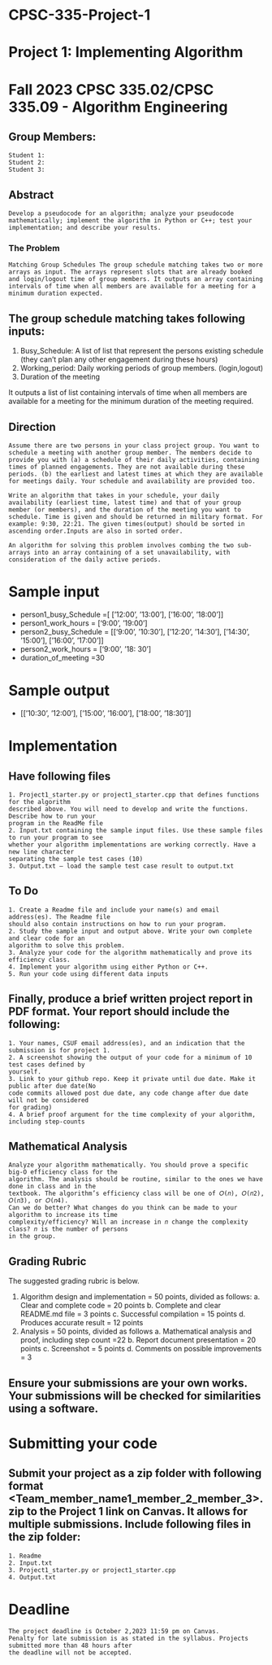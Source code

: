 # CPSC-335-Project-1

# Project 1: Implementing Algorithm

# Fall 2023 CPSC 335.02/CPSC 335.09 - Algorithm Engineering

## Group Members:

    Student 1:
    Student 2:
    Student 3:

## Abstract

    Develop a pseudocode for an algorithm; analyze your pseudocode mathematically; implement the algorithm in Python or C++; test your implementation; and describe your results.

### The Problem

    Matching Group Schedules The group schedule matching takes two or more arrays as input. The arrays represent slots that are already booked and login/logout time of group members. It outputs an array containing intervals of time when all members are available for a meeting for a minimum duration expected.

## The group schedule matching takes following inputs:

1. Busy_Schedule: A list of list that represent the persons existing schedule (they can’t plan any
   other engagement during these hours)
2. Working_period: Daily working periods of group members. (login,logout)
3. Duration of the meeting

It outputs a list of list containing intervals of time when all members are available for a meeting for the minimum duration of the meeting required.

## Direction

    Assume there are two persons in your class project group. You want to schedule a meeting with another group member. The members decide to provide you with (a) a schedule of their daily activities, containing times of planned engagements. They are not available during these periods. (b) the earliest and latest times at which they are available for meetings daily. Your schedule and availability are provided too.

    Write an algorithm that takes in your schedule, your daily availability (earliest time, latest time) and that of your group member (or members), and the duration of the meeting you want to schedule. Time is given and should be returned in military format. For example: 9:30, 22:21. The given times(output) should be sorted in ascending order.Inputs are also in sorted order.

    An algorithm for solving this problem involves combing the two sub-arrays into an array containing of a set unavailability, with consideration of the daily active periods.

# Sample input

- person1_busy_Schedule =[ [’12:00’, ’13:00’], [’16:00’, ’18:00’]]
- person1_work_hours = [‘9:00’, ’19:00’]
- person2_busy_Schedule = [[‘9:00’, ’10:30’], [’12:20’, ’14:30’], [’14:30’, ’15:00’], [’16:00’, ’17:00’]]
- person2_work_hours = [‘9:00’, ’18: 30’]
- duration_of_meeting =30

# Sample output

- [[’10:30’, ’12:00’], [’15:00’, ’16:00’], [’18:00’, ’18:30’]]

# Implementation

## Have following files

    1. Project1_starter.py or project1_starter.cpp that defines functions for the algorithm
    described above. You will need to develop and write the functions. Describe how to run your
    program in the ReadMe file
    2. Input.txt containing the sample input files. Use these sample files to run your program to see
    whether your algorithm implementations are working correctly. Have a new line character
    separating the sample test cases (10)
    3. Output.txt – load the sample test case result to output.txt

## To Do

    1. Create a Readme file and include your name(s) and email address(es). The Readme file
    should also contain instructions on how to run your program.
    2. Study the sample input and output above. Write your own complete and clear code for an
    algorithm to solve this problem.
    3. Analyze your code for the algorithm mathematically and prove its efficiency class.
    4. Implement your algorithm using either Python or C++.
    5. Run your code using different data inputs

## Finally, produce a brief written project report in PDF format. Your report should include the following:

    1. Your names, CSUF email address(es), and an indication that the submission is for project 1.
    2. A screenshot showing the output of your code for a minimum of 10 test cases defined by
    yourself.
    3. Link to your github repo. Keep it private until due date. Make it public after due date(No
    code commits allowed post due date, any code change after due date will not be considered
    for grading)
    4. A brief proof argument for the time complexity of your algorithm, including step-counts

## Mathematical Analysis

    Analyze your algorithm mathematically. You should prove a specific big-O efficiency class for the
    algorithm. The analysis should be routine, similar to the ones we have done in class and in the
    textbook. The algorithm’s efficiency class will be one of 𝑂(𝑛), 𝑂(𝑛2), 𝑂(𝑛3), or 𝑂(𝑛4).
    Can we do better? What changes do you think can be made to your algorithm to increase its time
    complexity/efficiency? Will an increase in 𝑛 change the complexity class? 𝑛 is the number of persons
    in the group.

## Grading Rubric

The suggested grading rubric is below.

1. Algorithm design and implementation = 50 points, divided as follows:
   a. Clear and complete code = 20 points
   b. Complete and clear README.md file = 3 points
   c. Successful compilation = 15 points
   d. Produces accurate result = 12 points
2. Analysis = 50 points, divided as follows
   a. Mathematical analysis and proof, including step count =22
   b. Report document presentation = 20 points
   c. Screenshot = 5 points
   d. Comments on possible improvements = 3

## Ensure your submissions are your own works. Your submissions will be checked for similarities using a software.

# Submitting your code

## Submit your project as a zip folder with following format <Team_member_name1_member_2_member_3>.zip to the Project 1 link on Canvas. It allows for multiple submissions. Include following files in the zip folder:

    1. Readme
    2. Input.txt
    3. Project1_starter.py or project1_starter.cpp
    4. Output.txt

# Deadline

    The project deadline is October 2,2023 11:59 pm on Canvas.
    Penalty for late submission is as stated in the syllabus. Projects submitted more than 48 hours after
    the deadline will not be accepted.

